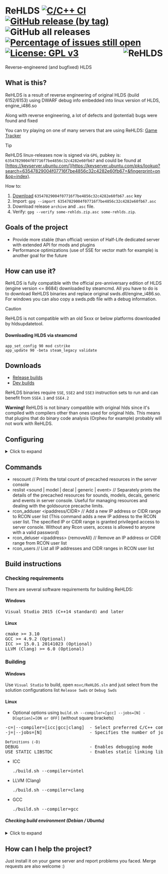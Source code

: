 # ReHLDS [![C/C++ CI](https://github.com/rehlds/ReHLDS/actions/workflows/build.yml/badge.svg)](https://github.com/rehlds/ReHLDS/actions/workflows/build.yml) [![GitHub release (by tag)](https://img.shields.io/github/downloads/rehlds/ReHLDS/latest/total)](https://github.com/rehlds/ReHLDS/releases/latest) ![GitHub all releases](https://img.shields.io/github/downloads/rehlds/ReHLDS/total) [![Percentage of issues still open](http://isitmaintained.com/badge/open/rehlds/ReHLDS.svg)](http://isitmaintained.com/project/rehlds/ReHLDS "Percentage of issues still open") [![License: GPL v3](https://img.shields.io/badge/License-GPL%20v3-blue.svg)](https://www.gnu.org/licenses/gpl-3.0) <img align="right" src="https://user-images.githubusercontent.com/5860435/111066129-040e5e00-84f0-11eb-9e1f-7a7e8611da2b.png" alt="ReHLDS" />
Reverse-engineered (and bugfixed) HLDS

## What is this?
ReHLDS is a result of reverse engineering of original HLDS (build 6152/6153) using DWARF debug info embedded into linux version of HLDS, engine_i486.so

Along with reverse engineering, a lot of defects and (potential) bugs were found and fixed

You can try playing on one of many servers that are using ReHLDS: [Game Tracker](http://www.gametracker.com/search/?search_by=server_variable&search_by2=sv_version)

> [!TIP]
> ReHLDS linux-releases now is signed via `GPG`, pubkey is: `63547829004f07716f7be4856c32c4282e60fb67` and could be found at [https://keyserver.ubuntu.com/](https://keyserver.ubuntu.com/pks/lookup?search=63547829004f07716f7be4856c32c4282e60fb67+&fingerprint=on&op=index).
>
> How to:
> 1. [Download](https://keyserver.ubuntu.com/pks/lookup?op=get&search=0x63547829004f07716f7be4856c32c4282e60fb67) `63547829004f07716f7be4856c32c4282e60fb67.asc` key
> 2. Import: `gpg --import 63547829004f07716f7be4856c32c4282e60fb67.asc`
> 3. Download release `archive` and `.asc` file.
> 4. Verify: `gpg --verify some-rehlds.zip.asc some-rehlds.zip`.

## Goals of the project
<ul>
<li>Provide more stable (than official) version of Half-Life dedicated server with extended API for mods and plugins</li>
<li>Performance optimizations (use of SSE for vector math for example) is another goal for the future</li>
</ul>

## How can use it?
ReHLDS is fully compatible with the official pre-anniversary edition of HLDS (engine version <= 8684) downloaded by steamcmd. All you have to do is to download ReHLDS binaries and replace original swds.dll/engine_i486.so. For windows you can also copy a swds.pdb file with a debug information.

> [!CAUTION]  
> ReHLDS is not compatible with an old 5xxx or below platforms downloaded by hldsupdatetool.

#### Downloading HLDS via steamcmd

```
app_set_config 90 mod cstrike
app_update 90 -beta steam_legacy validate
```

## Downloads
* [Release builds](https://github.com/rehlds/ReHLDS/releases)
* [Dev builds](https://github.com/rehlds/ReHLDS/actions/workflows/build.yml)

ReHLDS binaries require `SSE`, `SSE2` and `SSE3` instruction sets to run and can benefit from `SSE4.1` and `SSE4.2`

<b>Warning!</b> ReHLDS is not binary compatible with original hlds since it's compiled with compilers other than ones used for original hlds.
This means that plugins that do binary code analysis (Orpheu for example) probably will not work with ReHLDS.

## Configuring
<details>
<summary>Click to expand</summary>
<ul>
<li>listipcfgfile &lt;filename&gt; // File for permanent ip bans. Default: listip.cfg
<li>syserror_logfile &lt;filename&gt; // File for the system error log. Default: sys_error.log
<li>sv_auto_precache_sounds_in_models &lt;1|0&gt; // Automatically precache sounds attached to models. Deault: 0
<li>sv_delayed_spray_upload &lt;1|0&gt; // Upload custom sprays after entering the game instead of when connecting. It increases upload speed. Default: 0
<li>sv_echo_unknown_cmd &lt;1|0&gt; // Echo in the console when trying execute an unknown command. Default: 0
<li>sv_rcon_condebug &lt;1|0&gt; // Print rcon debug in the console. Default: 1
<li>sv_force_ent_intersection &lt;1|0&gt; // In a 3-rd party plugins used to force colliding of SOLID_SLIDEBOX entities. Default: 0
<li>sv_rehlds_force_dlmax &lt;1|0&gt; // Force a client's cl_dlmax cvar to 1024. It avoids an excessive packets fragmentation. Default: 0
<li>sv_rehlds_hull_centering &lt;1|0&gt; // Use center of hull instead of corner. Default: 0
<li>sv_rehlds_movecmdrate_max_avg // Max average level of 'move' cmds for ban. Default: 400
<li>sv_rehlds_movecmdrate_avg_punish // Time in minutes for which the player will be banned (0 - Permanent, use a negative number for a kick). Default: 5
<li>sv_rehlds_movecmdrate_max_burst // Max burst level of 'move' cmds for ban. Default: 2500
<li>sv_rehlds_movecmdrate_burst_punish // Time in minutes for which the player will be banned (0 - Permanent, use a negative number for a kick). Default: 5
<li>sv_rehlds_send_mapcycle &lt;1|0&gt; // Send mapcycle.txt in serverinfo message (HLDS behavior, but it is unused on the client). Default: 0
<li>sv_rehlds_stringcmdrate_max_avg // Max average level of 'string' cmds for ban. Default: 80
<li>sv_rehlds_stringcmdrate_avg_punish // Time in minutes for which the player will be banned (0 - Permanent, use a negative number for a kick). Default: 5
<li>sv_rehlds_stringcmdrate_max_burst // Max burst level of 'string' cmds for ban. Default: 400
<li>sv_rehlds_stringcmdrate_burst_punish // Time in minutes for which the player will be banned (0 - Permanent, use a negative number for a kick). Default: 5
<li>sv_rehlds_userinfo_transmitted_fields // Userinfo fields only with these keys will be transmitted to clients via network. If not set then all fields will be transmitted (except prefixed with underscore). Each key must be prefixed by backslash, for example "\name\model\*sid\*hltv\bottomcolor\topcolor". See [wiki](https://github.com/rehlds/ReHLDS/wiki/Userinfo-keys) to collect sufficient set of keys for your server. Default: ""
<li>sv_rehlds_attachedentities_playeranimationspeed_fix // Fixes bug with gait animation speed increase when player has some attached entities (aiments). Can cause animation lags when cl_updaterate is low. Default: 0
<li>sv_rehlds_maxclients_from_single_ip // Limit number of connections at the same time from single IP address, not confuse to already connected players. Default: 5
<li>sv_rehlds_local_gametime &lt;1|0&gt; // A feature of local gametime which decrease "lags" if you run same map for a long time. Default: 0
<li>sv_use_entity_file // Use custom entity file for a map. Path to an entity file will be "maps/[map name].ent". 0 - use original entities. 1 - use .ent files from maps directory. 2 - use .ent files from maps directory and create new .ent file if not exist.
<li>sv_usercmd_custom_random_seed // When enabled server will populate an additional random seed independent of the client. Default: 0
<li>sv_net_incoming_decompression &lt;1|0&gt; // When enabled server will decompress of incoming compressed file transfer payloads. Default: 1
<li>sv_net_incoming_decompression_max_ratio &lt;0|100&gt; // Sets the max allowed ratio between compressed and uncompressed data for file transfer. (A ratio close to 90 indicates large uncompressed data with low entropy) Default: 80.0
<li>sv_net_incoming_decompression_max_size &lt;16|65536&gt; // Sets the max allowed size for decompressed file transfer data. Default: 65536 bytes
<li>sv_net_incoming_decompression_min_failures &lt;0|10&gt; // Sets the min number of decompression failures required before a player's connection is flagged for potential punishment. Default: 4
<li>sv_net_incoming_decompression_max_failures &lt;0|10&gt; // Sets the max number of decompression failures allowed within a specified time window before action is taken against the player. Default: 10
<li>sv_net_incoming_decompression_min_failuretime: &lt;0.1|10.0&gt; // Sets the min time in secs within which decompression failures are tracked to determine if the player exceeds the failure thresholds. Default: 0.1
<li>sv_net_incoming_decompression_punish // Time in minutes for which the player will be banned for malformed/abnormal bzip2 fragments (0 - Permanent, use a negative number for a kick). Default: -1
<li>sv_tags &lt;comma-delimited string list of tags&gt; // Sets a string defining the "gametags" for this server, this is optional, but if it is set it allows users/scripts to filter in the matchmaking/server-browser interfaces based on the value. Default: ""
<li>sv_filterban &lt;-1|0|1&gt;// Set packet filtering by IP mode. -1 - All players will be rejected without any exceptions. 0 - No checks will happen. 1 - All incoming players will be checked if they're IP banned (if they have an IP filter entry), if they are, they will be kicked. Default: 1
</ul>
</details>

## Commands
<ul>
<li>rescount // Prints the total count of precached resources in the server console
<li>reslist &lt;sound | model | decal | generic | event&gt; // Separately prints the details of the precached resources for sounds, models, decals, generic and events in server console. Useful for managing resources and dealing with the goldsource precache limits.
<li>rcon_adduser &lt;ipaddress/CIDR&gt; // Add a new IP address or CIDR range to RCON user list (This command adds a new IP address to the RCON user list. The specified IP or CIDR range is granted privileged access to server console. Without any Rcon users, access is allowed to anyone with a valid password)</li>
<li>rcon_deluser &lt;ipaddress&gt; {removeAll} // Remove an IP address or CIDR range from RCON user list</li>
<li>rcon_users // List all IP addresses and CIDR ranges in RCON user list</li>
</ul>

## Build instructions
### Checking requirements
There are several software requirements for building ReHLDS:

#### Windows
<pre>
Visual Studio 2015 (C++14 standard) and later
</pre>

#### Linux
<pre>
cmake >= 3.10
GCC >= 4.9.2 (Optional)
ICC >= 15.0.1 20141023 (Optional)
LLVM (Clang) >= 6.0 (Optional)
</pre>

### Building

#### Windows
Use `Visual Studio` to build, open `msvc/ReHLDS.sln` and just select from the solution configurations list `Release Swds` or `Debug Swds`

#### Linux

* Optional options using `build.sh --compiler=[gcc] --jobs=[N] -D[option]=[ON or OFF]` (without square brackets)

<pre>
-c=|--compiler=[icc|gcc|clang]  - Select preferred C/C++ compiler to build
-j=|--jobs=[N]                  - Specifies the number of jobs (commands) to run simultaneously (For faster building)

<sub>Definitions (-D)</sub>
DEBUG                           - Enables debugging mode
USE_STATIC_LIBSTDC              - Enables static linking library libstdc++
</pre>

* ICC          <pre>./build.sh --compiler=intel</pre>
* LLVM (Clang) <pre>./build.sh --compiler=clang</pre>
* GCC          <pre>./build.sh --compiler=gcc</pre>

##### Checking build environment (Debian / Ubuntu)

<details>
<summary>Click to expand</summary>

<ul>
<li>
Installing required packages
<pre>
sudo dpkg --add-architecture i386
sudo apt-get update
sudo apt-get install -y gcc-multilib g++-multilib
sudo apt-get install -y build-essential
sudo apt-get install -y libc6-dev libc6-dev-i386
</pre>
</li>

<li>
Select the preferred C/C++ Compiler installation
<pre>
1) sudo apt-get install -y gcc g++
2) sudo apt-get install -y clang
</pre>
</li>
</ul>
</details>

## How can I help the project?
Just install it on your game server and report problems you faced.
Merge requests are also welcome :)
